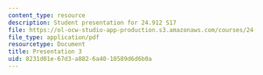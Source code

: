 ```yaml
---
content_type: resource
description: Student presentation for 24.912 S17
file: https://ol-ocw-studio-app-production.s3.amazonaws.com/courses/24-912-black-matters-introduction-to-black-studies-spring-2017/8231d01e67d3a8826a4018589d6d6b0a_MIT24_912S17_presentation_3.pdf
file_type: application/pdf
resourcetype: Document
title: Presentation 3
uid: 8231d01e-67d3-a882-6a40-18589d6d6b0a
---
```

